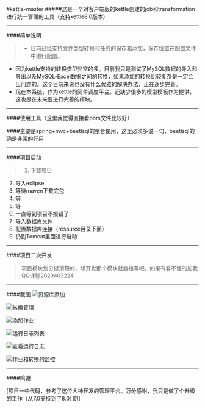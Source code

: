 #kettle-master
#####这是一个对客户端版的kettle创建的job和transformation进行统一管理的工具（支持kettle8.0版本）

----------

####简单说明

> * 目前已经支持文件类型转换和任务的保存和添加，保存位置在配置文件中进行配置。
* 因为kettle支持的转换类型非常的多。目前我只是测试了MySQL数据的导入和导出以及MySQL-Excel数据之间的转换，如果添加的转换比较复杂是一定会出问题的。这个目前来说也没有什么优雅的解决办法，正在逐步完善。
* 现在本系统，作为kettle的简单调度平台。还缺少很多的模型模板作为提供，这也是在未来要进行完善的模块。

----------

####使用工具（这里我觉得直接看pom文件比较好）

####主要是spring+mvc+beetlsql的整合使用，这里必须多说一句，beetlsql的确是非常的好用

----------

####项目启动

> 1. 下载项目
2. 导入eclipse
3. 等待maven下载完包
4. 等
5. 等
6. 一直等到项目不报错了
7. 导入数据库文件
8. 配置数据库连接（resource目录下面）
9. 扔到Tomcat里面进行启动

----------

####项目二次开发

> 项目模块划分挺清楚的，想开发那个模块就直接写吧。如果有看不懂的加我QQ详聊2029403224

----------

####截图
![资源库添加](https://git.oschina.net/uploads/images/2017/0604/092444_b758f1fd_673473.png "在这里输入图片标题")

![转换管理](https://git.oschina.net/uploads/images/2017/0604/092537_3dacaf57_673473.png "在这里输入图片标题")

![添加作业](https://git.oschina.net/uploads/images/2017/0604/092605_0ce30ec3_673473.png "在这里输入图片标题")

![运行日志列表](https://git.oschina.net/uploads/images/2017/0604/092628_642831f1_673473.png "在这里输入图片标题")

![查看运行日志](https://git.oschina.net/uploads/images/2017/0604/092645_7c09c4ed_673473.png "在这里输入图片标题")

![作业和转换的监控](https://git.oschina.net/uploads/images/2017/0609/133217_28f21aa2_673473.png "在这里输入图片标题")

----------

####鸣谢

[项目一些代码，参考了这位大神开发的管理平台。万分感谢，我只是做了个升级的工作（从7.0支持到了8.0）][1]
